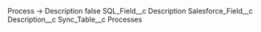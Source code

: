 <?xml version="1.0" encoding="UTF-8"?>
<CustomMetadata xmlns="http://soap.sforce.com/2006/04/metadata" xmlns:xsi="http://www.w3.org/2001/XMLSchema-instance" xmlns:xsd="http://www.w3.org/2001/XMLSchema">
    <label>Process -&gt; Description</label>
    <protected>false</protected>
    <values>
        <field>SQL_Field__c</field>
        <value xsi:type="xsd:string">Description</value>
    </values>
    <values>
        <field>Salesforce_Field__c</field>
        <value xsi:type="xsd:string">Description__c</value>
    </values>
    <values>
        <field>Sync_Table__c</field>
        <value xsi:type="xsd:string">Processes</value>
    </values>
</CustomMetadata>
